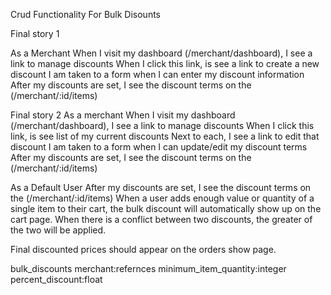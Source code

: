 Crud Functionality For Bulk Disounts

Final story 1

As a Merchant
When I visit my dashboard (/merchant/dashboard), I see a link to manage discounts
When I click this link, is see a link to create a new discount
I am taken to a form when I can enter my discount information
After my discounts are set, I see the discount terms on the (/merchant/:id/items)

Final story 2
As a merchant
When I visit my dashboard (/merchant/dashboard), I see a link to manage discounts
When I click this link, is see list of my current discounts
Next to each, I see a link to edit that discount
I am taken to a form when I can update/edit my discount terms
After my discounts are set, I see the discount terms on the (/merchant/:id/items)

As a Default User
After my discounts are set, I see the discount terms on the (/merchant/:id/items)
When a user adds enough value or quantity of a single item to their cart, the bulk discount will automatically show up on the cart page.
When there is a conflict between two discounts, the greater of the two will be applied.

Final discounted prices should appear on the orders show page.

bulk_discounts
merchant:refernces
minimum_item_quantity:integer
percent_discount:float